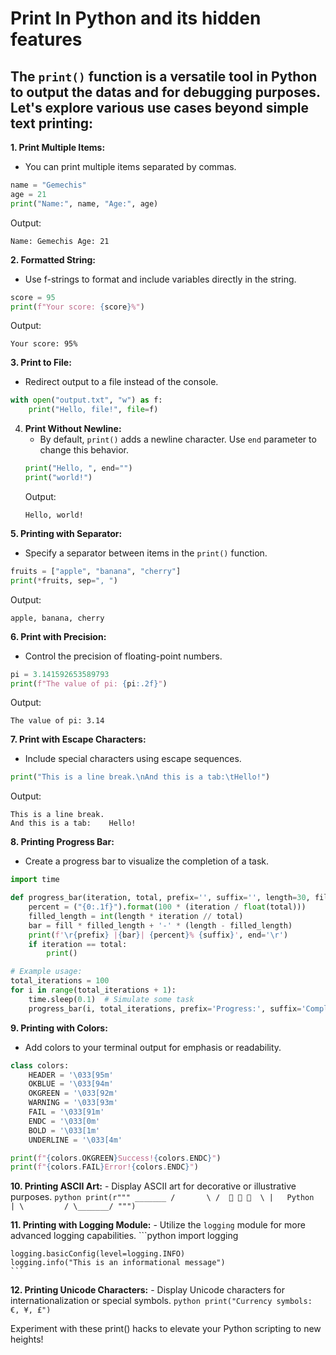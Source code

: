 # Print In Python and its hidden features

The `print()` function is a versatile tool in Python to output the datas and for debugging purposes. Let's explore various use cases beyond simple text printing:
---

**1. Print Multiple Items:**
   - You can print multiple items separated by commas.
   ```python
   name = "Gemechis"
   age = 21
   print("Name:", name, "Age:", age)
   ```
   Output:
   ```
   Name: Gemechis Age: 21
   ```

**2. Formatted String:**
   - Use f-strings to format and include variables directly in the string.
   ```python
   score = 95
   print(f"Your score: {score}%")
   ```
   Output:
   ```
   Your score: 95%
   ```

**3. Print to File:**
   - Redirect output to a file instead of the console.
   ```python
   with open("output.txt", "w") as f:
       print("Hello, file!", file=f)
   ```

4. **Print Without Newline:**
   - By default, `print()` adds a newline character. Use `end` parameter to change this behavior.
   ```python
   print("Hello, ", end="")
   print("world!")
   ```
   Output:
   ```
   Hello, world!
   ```

**5. Printing with Separator:**
   - Specify a separator between items in the `print()` function.
   ```python
   fruits = ["apple", "banana", "cherry"]
   print(*fruits, sep=", ")
   ```
   Output:
   ```
   apple, banana, cherry
   ```

**6. Print with Precision:**
   - Control the precision of floating-point numbers.
   ```python
   pi = 3.141592653589793
   print(f"The value of pi: {pi:.2f}")
   ```
   Output:
   ```
   The value of pi: 3.14
   ```

**7. Print with Escape Characters:**
   - Include special characters using escape sequences.
   ```python
   print("This is a line break.\nAnd this is a tab:\tHello!")
   ```
   Output:
   ```
   This is a line break.
   And this is a tab:    Hello!
   ```

**8. Printing Progress Bar:**
   - Create a progress bar to visualize the completion of a task.
   ```python
   import time

   def progress_bar(iteration, total, prefix='', suffix='', length=30, fill='█'):
       percent = ("{0:.1f}").format(100 * (iteration / float(total)))
       filled_length = int(length * iteration // total)
       bar = fill * filled_length + '-' * (length - filled_length)
       print(f'\r{prefix} |{bar}| {percent}% {suffix}', end='\r')
       if iteration == total:
           print()

   # Example usage:
   total_iterations = 100
   for i in range(total_iterations + 1):
       time.sleep(0.1)  # Simulate some task
       progress_bar(i, total_iterations, prefix='Progress:', suffix='Complete', length=50)
   ```

**9. Printing with Colors:**
   - Add colors to your terminal output for emphasis or readability.
   ```python
   class colors:
       HEADER = '\033[95m'
       OKBLUE = '\033[94m'
       OKGREEN = '\033[92m'
       WARNING = '\033[93m'
       FAIL = '\033[91m'
       ENDC = '\033[0m'
       BOLD = '\033[1m'
       UNDERLINE = '\033[4m'

   print(f"{colors.OKGREEN}Success!{colors.ENDC}")
   print(f"{colors.FAIL}Error!{colors.ENDC}")
   ```

**10. Printing ASCII Art:**
    - Display ASCII art for decorative or illustrative purposes.
    ```python
    print(r"""
         _______
        /       \
       /  🐍 🐍 🐍  \
      |   Python  |
       \         /
        \_______/
    """)
    ```

**11. Printing with Logging Module:**
    - Utilize the `logging` module for more advanced logging capabilities.
    ```python
    import logging

    logging.basicConfig(level=logging.INFO)
    logging.info("This is an informational message")
    ```

**12. Printing Unicode Characters:**
    - Display Unicode characters for internationalization or special symbols.
    ```python
    print("Currency symbols: €, ¥, £")
    ```

Experiment with these print() hacks to elevate your Python scripting to new heights!
